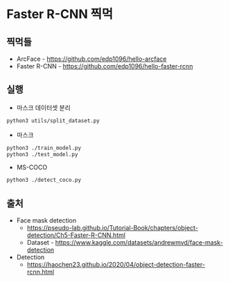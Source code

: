 # Faster R-CNN 찍먹


## 찍먹들

* ArcFace - https://github.com/edp1096/hello-arcface
* Faster R-CNN - https://github.com/edp1096/hello-faster-rcnn


## 실행

* 마스크 데이터셋 분리
```sh
python3 utils/split_dataset.py
```

* 마스크
```sh
python3 ./train_model.py
python3 ./test_model.py
```

* MS-COCO
```sh
python3 ./detect_coco.py
```


## 출처
* Face mask detection
    * https://pseudo-lab.github.io/Tutorial-Book/chapters/object-detection/Ch5-Faster-R-CNN.html
    * Dataset - https://www.kaggle.com/datasets/andrewmvd/face-mask-detection
* Detection
    * https://haochen23.github.io/2020/04/object-detection-faster-rcnn.html

